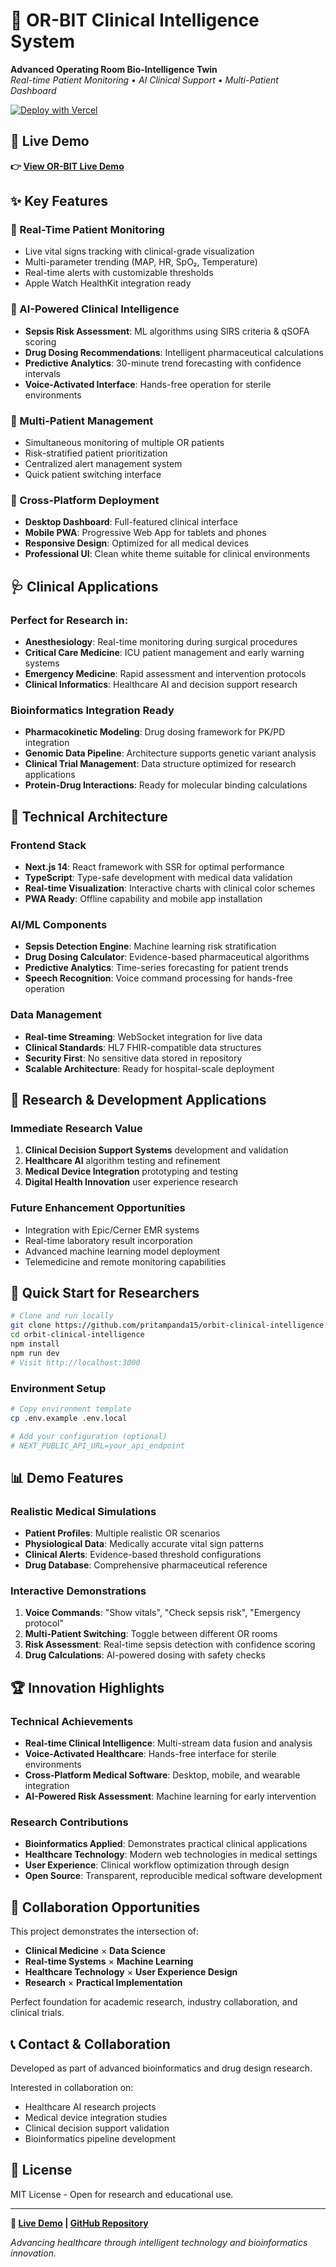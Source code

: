# 🏥 OR-BIT Clinical Intelligence System

**Advanced Operating Room Bio-Intelligence Twin**  
*Real-time Patient Monitoring • AI Clinical Support • Multi-Patient Dashboard*

[![Deploy with Vercel](https://vercel.com/button)](https://vercel.com/new/clone?repository-url=https://github.com/pritampanda15/orbit-clinical-intelligence)

## 🚀 Live Demo
**👉 [View OR-BIT Live Demo](https://orbit-clinical-intelligence.vercel.app)**

## ✨ Key Features

### 🔴 Real-Time Patient Monitoring
- Live vital signs tracking with clinical-grade visualization
- Multi-parameter trending (MAP, HR, SpO₂, Temperature)
- Real-time alerts with customizable thresholds
- Apple Watch HealthKit integration ready

### 🧠 AI-Powered Clinical Intelligence
- **Sepsis Risk Assessment**: ML algorithms using SIRS criteria & qSOFA scoring
- **Drug Dosing Recommendations**: Intelligent pharmaceutical calculations
- **Predictive Analytics**: 30-minute trend forecasting with confidence intervals
- **Voice-Activated Interface**: Hands-free operation for sterile environments

### 👥 Multi-Patient Management
- Simultaneous monitoring of multiple OR patients
- Risk-stratified patient prioritization
- Centralized alert management system
- Quick patient switching interface

### 📱 Cross-Platform Deployment
- **Desktop Dashboard**: Full-featured clinical interface
- **Mobile PWA**: Progressive Web App for tablets and phones
- **Responsive Design**: Optimized for all medical devices
- **Professional UI**: Clean white theme suitable for clinical environments

## 🩺 Clinical Applications

### Perfect for Research in:
- **Anesthesiology**: Real-time monitoring during surgical procedures
- **Critical Care Medicine**: ICU patient management and early warning systems
- **Emergency Medicine**: Rapid assessment and intervention protocols
- **Clinical Informatics**: Healthcare AI and decision support research

### Bioinformatics Integration Ready
- **Pharmacokinetic Modeling**: Drug dosing framework for PK/PD integration
- **Genomic Data Pipeline**: Architecture supports genetic variant analysis
- **Clinical Trial Management**: Data structure optimized for research applications
- **Protein-Drug Interactions**: Ready for molecular binding calculations

## 🎯 Technical Architecture

### Frontend Stack
- **Next.js 14**: React framework with SSR for optimal performance
- **TypeScript**: Type-safe development with medical data validation
- **Real-time Visualization**: Interactive charts with clinical color schemes
- **PWA Ready**: Offline capability and mobile app installation

### AI/ML Components
- **Sepsis Detection Engine**: Machine learning risk stratification
- **Drug Dosing Calculator**: Evidence-based pharmaceutical algorithms
- **Predictive Analytics**: Time-series forecasting for patient trends
- **Speech Recognition**: Voice command processing for hands-free operation

### Data Management
- **Real-time Streaming**: WebSocket integration for live data
- **Clinical Standards**: HL7 FHIR-compatible data structures
- **Security First**: No sensitive data stored in repository
- **Scalable Architecture**: Ready for hospital-scale deployment

## 🔬 Research & Development Applications

### Immediate Research Value
1. **Clinical Decision Support Systems** development and validation
2. **Healthcare AI** algorithm testing and refinement
3. **Medical Device Integration** prototyping and testing
4. **Digital Health Innovation** user experience research

### Future Enhancement Opportunities
- Integration with Epic/Cerner EMR systems
- Real-time laboratory result incorporation
- Advanced machine learning model deployment
- Telemedicine and remote monitoring capabilities

## 🚀 Quick Start for Researchers

```bash
# Clone and run locally
git clone https://github.com/pritampanda15/orbit-clinical-intelligence.git
cd orbit-clinical-intelligence
npm install
npm run dev
# Visit http://localhost:3000
```

### Environment Setup
```bash
# Copy environment template
cp .env.example .env.local

# Add your configuration (optional)
# NEXT_PUBLIC_API_URL=your_api_endpoint
```

## 📊 Demo Features

### Realistic Medical Simulations
- **Patient Profiles**: Multiple realistic OR scenarios
- **Physiological Data**: Medically accurate vital sign patterns
- **Clinical Alerts**: Evidence-based threshold configurations
- **Drug Database**: Comprehensive pharmaceutical reference

### Interactive Demonstrations
1. **Voice Commands**: "Show vitals", "Check sepsis risk", "Emergency protocol"
2. **Multi-Patient Switching**: Toggle between different OR rooms
3. **Risk Assessment**: Real-time sepsis detection with confidence scoring
4. **Drug Calculations**: AI-powered dosing with safety checks

## 🏆 Innovation Highlights

### Technical Achievements
- **Real-time Clinical Intelligence**: Multi-stream data fusion and analysis
- **Voice-Activated Healthcare**: Hands-free interface for sterile environments  
- **Cross-Platform Medical Software**: Desktop, mobile, and wearable integration
- **AI-Powered Risk Assessment**: Machine learning for early intervention

### Research Contributions
- **Bioinformatics Applied**: Demonstrates practical clinical applications
- **Healthcare Technology**: Modern web technologies in medical settings
- **User Experience**: Clinical workflow optimization through design
- **Open Source**: Transparent, reproducible medical software development

## 🤝 Collaboration Opportunities

This project demonstrates the intersection of:
- **Clinical Medicine** × **Data Science**
- **Real-time Systems** × **Machine Learning**
- **Healthcare Technology** × **User Experience Design**
- **Research** × **Practical Implementation**

Perfect foundation for academic research, industry collaboration, and clinical trials.

## 📞 Contact & Collaboration

Developed as part of advanced bioinformatics and drug design research. 

Interested in collaboration on:
- Healthcare AI research projects
- Medical device integration studies  
- Clinical decision support validation
- Bioinformatics pipeline development

## 📄 License

MIT License - Open for research and educational use.

---

**🔗 [Live Demo](https://orbit-clinical-intelligence.vercel.app) | [GitHub Repository](https://github.com/pritampanda15/orbit-clinical-intelligence)**

*Advancing healthcare through intelligent technology and bioinformatics innovation.*